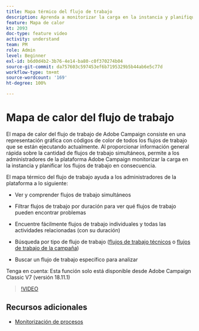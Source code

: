 ```yaml
---
title: Mapa térmico del flujo de trabajo
description: Aprenda a monitorizar la carga en la instancia y planifique los flujos de trabajo en consecuencia.
feature: Mapa de calor
kt: 2093
doc-type: feature video
activity: understand
team: PM
role: Admin
level: Beginner
exl-id: b6d0d4b2-3b76-4e14-ba80-c0f370274b04
source-git-commit: da757603c597453ef6b7195329b5b44ab6e5c77d
workflow-type: tm+mt
source-wordcount: '169'
ht-degree: 100%

---
```


# Mapa de calor del flujo de trabajo

El mapa de calor del flujo de trabajo de Adobe Campaign consiste en una representación gráfica con códigos de color de todos los flujos de trabajo que se están ejecutando actualmente.  Al proporcionar información general rápida sobre la cantidad de flujos de trabajo simultáneos, permite a los administradores de la plataforma Adobe Campaign monitorizar la carga en la instancia y planificar los flujos de trabajo en consecuencia.

El mapa térmico del flujo de trabajo ayuda a los administradores de la plataforma a lo siguiente:

* Ver y comprender flujos de trabajo simultáneos
* Filtrar flujos de trabajo por duración para ver qué flujos de trabajo pueden encontrar problemas
* Encuentre fácilmente flujos de trabajo individuales y todas las actividades relacionadas (con su duración)

* Búsqueda por tipo de flujo de trabajo ([flujos de trabajo técnicos](https://docs.adobe.com/content/help/es-ES/campaign-classic/using/automating-with-workflows/general-operation/building-a-workflow.html#technical-workflows) o [flujos de trabajo de la campaña](https://docs.adobe.com/content/help/es-ES/campaign-classic/using/automating-with-workflows/general-operation/building-a-workflow.html#campaign-workflows))

* Buscar un flujo de trabajo específico para analizar

Tenga en cuenta: Esta función solo está disponible desde Adobe Campaign Classic V7 (versión 18.11.1)

>[!VIDEO](https://video.tv.adobe.com/v/25558?quality=12)

## Recursos adicionales

* [Monitorización de procesos](https://docs.adobe.com/content/help/es-ES/campaign-classic/using/monitoring-campaign-classic/production-procedures/monitoring-processes.html#Workflow_monitoring)
